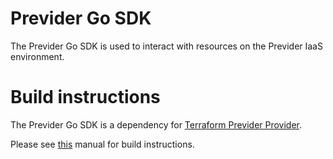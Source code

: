 # Previder Go SDK

The Previder Go SDK is used to interact with resources on the Previder IaaS environment. 

# Build instructions

The Previder Go SDK is a dependency for [Terraform Previder Provider](http://github.com/previder/terraform-previder-provider).

Please see [this](http://github.com/previder/terraform-previder-provider/INSTALL.md) manual for build instructions.
